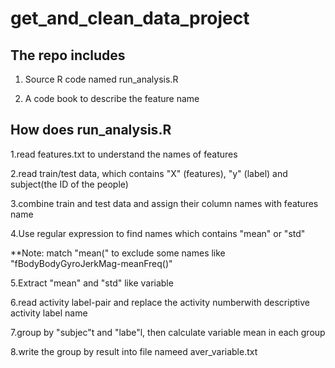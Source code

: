 get_and_clean_data_project
==========================

## The repo includes

  1. Source R code named run_analysis.R


  2. A code book to describe the feature name

## How does run_analysis.R 

  1.read features.txt to understand the names of features


  2.read train/test data, which contains "X" (features), "y" (label) and subject(the ID of the people)


  3.combine train and test data and assign their column names with features name


  4.Use regular expression to find names which contains "mean" or "std"


  **Note: match "mean(" to exclude some names like "fBodyBodyGyroJerkMag-meanFreq()"


  5.Extract "mean" and "std" like variable


  6.read activity label-pair and replace the activity numberwith descriptive activity label name 


  7.group by "subjec"t and "labe"l, then calculate variable mean in each group


  8.write the group by result into file nameed aver_variable.txt
 
